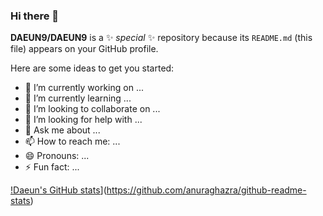 ### Hi there 👋

**DAEUN9/DAEUN9** is a ✨ _special_ ✨ repository because its `README.md` (this file) appears on your GitHub profile.

Here are some ideas to get you started:

- 🔭 I’m currently working on ...
- 🌱 I’m currently learning ...
- 👯 I’m looking to collaborate on ...
- 🤔 I’m looking for help with ...
- 💬 Ask me about ...
- 📫 How to reach me: ...
- 😄 Pronouns: ...
- ⚡ Fun fact: ...

[!Daeun's GitHub stats](https://github-readme-stats.vercel.app/api?username=DAEUN9)](https://github.com/anuraghazra/github-readme-stats)
